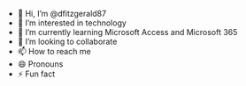 - 👋 Hi, I’m @dfitzgerald87
- 👀 I’m interested in technology
- 🌱 I’m currently learning Microsoft Access and Microsoft 365
- 💞️ I’m looking to collaborate 
- 📫 How to reach me
- 😄 Pronouns
- ⚡ Fun fact

<!---
dfitzgerald87/dfitzgerald87 is a ✨ special ✨ repository because its `README.md` (this file) appears on your GitHub profile.
You can click the Preview link to take a look at your changes.
--->
